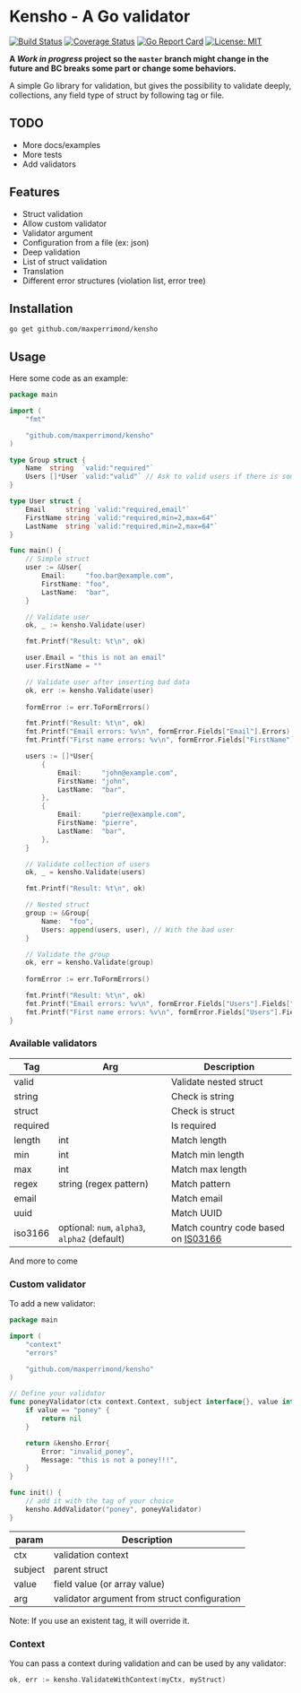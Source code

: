 # Kensho - A Go validator

[![Build Status](https://travis-ci.org/maxperrimond/kensho.svg?branch=master)](https://travis-ci.org/maxperrimond/kensho)
[![Coverage Status](https://coveralls.io/repos/github/maxperrimond/kensho/badge.svg?branch=master)](https://coveralls.io/github/maxperrimond/kensho?branch=master)
[![Go Report Card](https://goreportcard.com/badge/github.com/maxperrimond/kensho)](https://goreportcard.com/report/github.com/maxperrimond/kensho)
[![License: MIT](https://img.shields.io/badge/License-MIT-yellow.svg)](https://opensource.org/licenses/MIT)

**A *Work in progress* project so the `master` branch might change in the future and BC breaks some part or change some behaviors.**

A simple Go library for validation, but gives the possibility to validate deeply, collections, any field type of struct by following tag or file.

## TODO

 - More docs/examples
 - More tests
 - Add validators

## Features

 - Struct validation
 - Allow custom validator
 - Validator argument
 - Configuration from a file (ex: json)
 - Deep validation
 - List of struct validation
 - Translation
 - Different error structures (violation list, error tree)

## Installation

    go get github.com/maxperrimond/kensho

## Usage

Here some code as an example:

```go
package main

import (
	"fmt"

	"github.com/maxperrimond/kensho"
)

type Group struct {
	Name  string  `valid:"required"`
	Users []*User `valid:"valid"` // Ask to valid users if there is some
}

type User struct {
	Email     string `valid:"required,email"`
	FirstName string `valid:"required,min=2,max=64"`
	LastName  string `valid:"required,min=2,max=64"`
}

func main() {
	// Simple struct
	user := &User{
		Email:     "foo.bar@example.com",
		FirstName: "foo",
		LastName:  "bar",
	}

	// Validate user
	ok, _ := kensho.Validate(user)

	fmt.Printf("Result: %t\n", ok)

	user.Email = "this is not an email"
	user.FirstName = ""

	// Validate user after inserting bad data
	ok, err := kensho.Validate(user)
	
	formError := err.ToFormErrors()

	fmt.Printf("Result: %t\n", ok)
	fmt.Printf("Email errors: %v\n", formError.Fields["Email"].Errors)
	fmt.Printf("First name errors: %v\n", formError.Fields["FirstName"].Errors)

	users := []*User{
		{
			Email:     "john@example.com",
			FirstName: "john",
			LastName:  "bar",
		},
		{
			Email:     "pierre@example.com",
			FirstName: "pierre",
			LastName:  "bar",
		},
	}

	// Validate collection of users
	ok, _ = kensho.Validate(users)

	fmt.Printf("Result: %t\n", ok)

	// Nested struct
	group := &Group{
		Name:  "foo",
		Users: append(users, user), // With the bad user
	}

	// Validate the group
	ok, err = kensho.Validate(group)
	
	formError := err.ToFormErrors()

	fmt.Printf("Result: %t\n", ok)
	fmt.Printf("Email errors: %v\n", formError.Fields["Users"].Fields["2"].Fields["Email"].Errors)
	fmt.Printf("First name errors: %v\n", formError.Fields["Users"].Fields["2"].Fields["FirstName"].Errors)
}
```

### Available validators

Tag | Arg | Description
--- | --- | ---
valid | | Validate nested struct
string | | Check is string
struct | | Check is struct
required | | Is required
length | int | Match length
min | int | Match min length
max | int | Match max length
regex | string (regex pattern) | Match pattern
email | | Match email
uuid | | Match UUID
iso3166 | optional: `num`, `alpha3`, `alpha2` (default) | Match country code based on [IS03166](https://en.wikipedia.org/wiki/ISO_3166)

And more to come

### Custom validator

To add a new validator:

```go
package main

import (
	"context"
	"errors"

	"github.com/maxperrimond/kensho"
)

// Define your validator
func poneyValidator(ctx context.Context, subject interface{}, value interface{}, arg interface{}) *kensho.Error {
	if value == "poney" {
		return nil
	}

	return &kensho.Error{
		Error: "invalid_poney",
		Message: "this is not a poney!!!",
	}
}

func init() {
	// add it with the tag of your choice
    kensho.AddValidator("poney", poneyValidator)
}
```

param | Description
---|---
ctx  | validation context
subject | parent struct
value | field value (or array value)
arg | validator argument from struct configuration

Note: If you use an existent tag, it will override it.

### Context

You can pass a context during validation and can be used by any validator:

```go
ok, err := kensho.ValidateWithContext(myCtx, myStruct)
```

